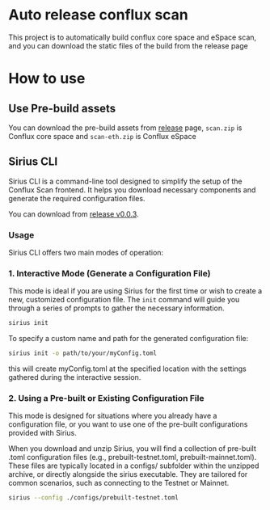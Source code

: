 # Auto release conflux scan

This project is to automatically build conflux core space and eSpace scan, and you can download the static files of the build from the release page

# How to use

## Use Pre-build assets

You can download the pre-build assets from [release](https://github.com/Conflux-Chain/sirius-auto-release/releases) page, `scan.zip` is Conflux core space and `scan-eth.zip` is Conflux eSpace

## Sirius CLI

Sirius CLI is a command-line tool designed to simplify the setup of the Conflux Scan frontend. It helps you download necessary components and generate the required configuration files.

You can download from [release v0.0.3](https://github.com/Conflux-Chain/sirius-auto-release/releases/tag/v0.0.3).

### Usage

Sirius CLI offers two main modes of operation:

### 1. Interactive Mode (Generate a Configuration File)

This mode is ideal if you are using Sirius for the first time or wish to create a new, customized configuration file. The `init` command will guide you through a series of prompts to gather the necessary information.

```bash
sirius init
```

To specify a custom name and path for the generated configuration file:

```bash
sirius init -o path/to/your/myConfig.toml
```

this will create myConfig.toml at the specified location with the settings gathered during the interactive session.

### 2. Using a Pre-built or Existing Configuration File

This mode is designed for situations where you already have a configuration file, or you want to use one of the pre-built configurations provided with Sirius.

When you download and unzip Sirius, you will find a collection of pre-built .toml configuration files (e.g., prebuilt-testnet.toml, prebuilt-mainnet.toml). These files are typically located in a configs/ subfolder within the unzipped archive, or directly alongside the sirius executable. They are tailored for common scenarios, such as connecting to the Testnet or Mainnet.

```bash
sirius --config ./configs/prebuilt-testnet.toml
```
